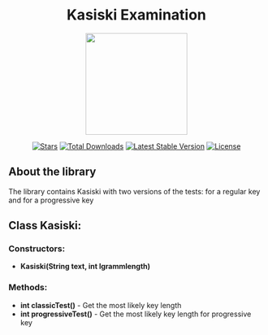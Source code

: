 <h1 align="center">Kasiski Examination</h1>
<p align="center"><img src="https://latesthackingnews.com/wp-content/uploads/2018/06/Who-is-ethical-hacker-and-what-are-his-roles-and-responsibilities.jpg" width=200></p>

<p align="center">
<a href="https://github.com/N1ghtF1re/Kasiski-Examination/stargazers"><img src="https://img.shields.io/github/stars/N1ghtF1re/Kasiski-Examination.svg" alt="Stars"></a>
<a href="https://github.com/N1ghtF1re/Kasiski-Examination/releases"><img src="https://img.shields.io/badge/downloads-3-brightgreen.svg" alt="Total Downloads"></a>
<a href="https://github.com/N1ghtF1re/Kasiski-Examination/releases"><img src="https://img.shields.io/github/tag/N1ghtF1re/Kasiski-Examination.svg" alt="Latest Stable Version"></a>
<a href="https://github.com/N1ghtF1re/Kasiski-Examination/blob/master/LICENSE"><img src="https://img.shields.io/github/license/N1ghtF1re/Kasiski-Examination.svg" alt="License"></a>
</p>
</p>

## About the library
The library contains Kasiski with two versions of the tests: for a regular key and for a progressive key

## Class Kasiski: 

### Constructors: 
- **Kasiski(String text, int lgrammlength)** 

### Methods: 
- **int classicTest()** - Get the most likely key length
- **int progressiveTest()** - Get the most likely key length for progressive key



